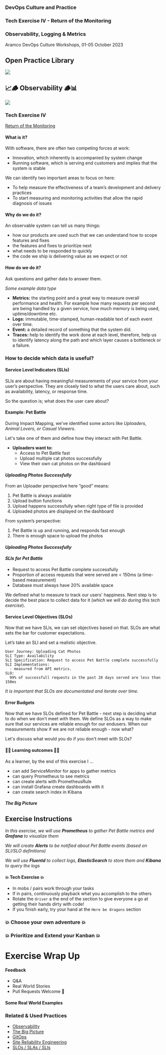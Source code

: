 <!-- .slide: data-background-image="images/RH_NewBrand_Background.png" -->
### DevOps Culture and Practice <!-- .element: class="course-title" -->
### Tech Exercise IV - Return of the Monitoring <!-- .element: class="title-color" -->

### Observability, Logging & Metrics<!-- .element: class="title-color" -->
Aramco DevOps Culture Workshops, 01-05 October 2023 <!-- .element: class="title-color" -->



<div class="r-stack">
<div class="fragment fade-out" data-fragment-index="0" >
  <h2>Open Practice Library</h2>
  <img src="images/opl-complete.png">
</div>
<div class="fragment current-visible" data-fragment-index="0" >
  <h2>📈🪵 Observability 🪵📊</h2>
  <a target="_blank" href="https://openpracticelibrary.com/practice/observability/">
  <img src="images/opl-foundation.png">
  </a>
</div>
</div>



### Tech Exercise IV
[Return of the Monitoring](http://rht-labs.com/StarWarsIntroCreator/#!/AN-PnnCgCljRjZ-cOGBI)



#### What is it?
With software, there are often two competing forces at work: 
* Innovation, which inherently is accompanied by system change
* Running software, which is serving end customers and implies that the system is stable

We can identify two important areas to focus on here:

* To help measure the effectiveness of a team’s development and delivery practices
* To start measuring and monitoring activities that allow the rapid diagnosis of issues



#### Why do we do it?
An observable system can tell us many things:

* how our products are used such that we can understand how to scope features and fixes
* the features and fixes to prioritize next
* what needs to be responded to quickly
* the code we ship is delivering value as we expect or not



#### How do we do it?
Ask questions and gather data to answer them.

_Some example data type_ <!--{.element: style="font-size: smaller; font-weight: 100;"} -->
* **Metrics:** the starting point and a great way to measure overall performance and health. For example how many requests per second are being handled by a given service, how much memory is being used, uptime/downtime etc.
* **Logs:** immutable, time-stamped, human-readable text of each event over time.
* **Event:** a detailed record of something that the system did.
* **Traces:** help to identify the work done at each level, therefore, help us to identify latency along the path and which layer causes a bottleneck or a failure.




### How to decide which data is useful?



#### Service Level Indicators (SLIs)
SLIs are about having meaningful measurements of your service from your user’s perspective. They are closely tied to what the users care about, such as availability, latency, or response time.

So the question is; what does the user care about?



#### Example: Pet Battle
During Impact Mapping, we've identified some actors like _Uploaders, Animal Lovers, or Casual Viewers_. 

Let's take one of them and define how they interact with Pet Battle. 
* **Uploaders want to:** 
    - Access to Pet Battle fast
    - Upload multiple cat photos successfully
    - View their own cat photos on the dashboard 



#### _Uploading Photos Successfully_
From an Uploader perspective here “good” means:
1. Pet Battle is always available
2. Upload button functions
3. Upload happens successfully when right type of file is provided
4. Uploaded photos are displayed on the dashboard

From system’s perspective:
1. Pet Battle is up and running, and responds fast enough
2. There is enough space to upload the photos




#### _Uploading Photos Successfully_
#### _SLIs for Pet Battle_
- Request to access Pet Battle complete successfully
- Proportion of access requests that were served are < 150ms (a time-based measurement)
- Database must always have 20% available space

We defined what to measure to track our users' happiness. Next step is to decide the best place to collect data for it (_which we will do during this tech exercise_).




#### Service Level Objectives (SLOs)
Now that we have SLIs, we can set objectives based on that. SLOs are what sets the bar for customer expectations.

Let’s take an SLI and set a realistic objective.

```
User Journey: Uploading Cat Photos
SLI Type: Availability 
SLI Specification: Request to access Pet Battle complete successfully
SLI Implementations:
  - measured from API metrics.
SLO:
  99% of successfull requests in the past 28 days served are less than 150ms
```

_It is important that SLOs are documentated and iterate over time._




#### Error Budgets
Now that we have SLOs defined for Pet Battle - next step is deciding what to do when we don’t meet with them. We define SLOs as a way to make sure that our services are reliable enough for our endusers. When our measurements show if we are not reliable enough - now what?

Let's discuss what would you do if you don't meet with SLOs?



#### 🧑‍🏫 Learning outcomes 🧑‍💻
As a learner, by the end of this exercise I ...
* can add ServiceMonitor for apps to gather metrics
* can query Prometheus to see metrics
* can create alerts with PrometheusRule
* can install Grafana create dashboards with it
* can create search index in Kibana



##### The Big Picture <!-- .element: class="title-bottom-left" -->
<!-- .slide: data-background-size="contain" data-background-image="https://rht-labs.com/tech-exercise/4-return-of-the-monitoring/images/big-picture-monitoring.jpg", class="white-style" -->




## Exercise Instructions




_In this exercise, we will use **Prometheus** to gather Pet Battle metrics and **Grafana** to visualize them_

_We will create **Alerts** to be notified about Pet Battle events (based on SLI/SLO definitions)_

_We will use **Fluentd** to collect logs, **ElasticSearch** to store them and **Kibana** to query the logs_



#### 💥 Tech Exercise 💥
* In mobs / pairs work through your tasks
* If in pairs, continuously playback what you accomplish to the others
* Rotate the `driver` a the end of the section to give everyone a go at getting their hands dirty with code!
* If you finish early, try your hand at the `Here be dragons` section



### 💥 Choose your own adventure 💥 <!-- .element: class="title-bottom-left" -->
<!-- .slide: data-background-size="contain" data-background-image="images/tech-exercise-iv/tasks.png", class="black-style" data-background-opacity="1"	 -->



### 💥 Prioritize and Extend your Kanban 💥 <!-- .element: class="title-bottom-left" -->
<!-- .slide: data-background-size="contain" data-background-image="images/tech-exercise-iii/team-kanban.png", class="black-style" data-background-opacity="1"	 -->



# Exercise Wrap Up



#### Feedback
* Q&A
* Real World Stories
* Pull Requests Welcome 🦄



#### Some Real World Examples <!-- .element: class="title-bottom-left" -->
<!-- .slide: data-background-size="contain" data-background-image="images/tech-exercise-iv/example-who.png", class="black-style" data-background-opacity="1"	 -->



<!-- .slide: data-background-image="images/book-background.jpeg", class="black-style"  data-background-opacity="0.3" -->
### Related & Used Practices
* [Observability](https://openpracticelibrary.com/practice/observability)
* [The Big Picture](https://openpracticelibrary.com/practice/teh-big-picture)
* [GitOps](https://openpracticelibrary.com/practice/gitops)
* [Site Reliability Engineering](https://sre.google/books/)
* [SLOs / SLAs / SLIs](https://openpracticelibrary.com/practice/service-level-indicators/)
